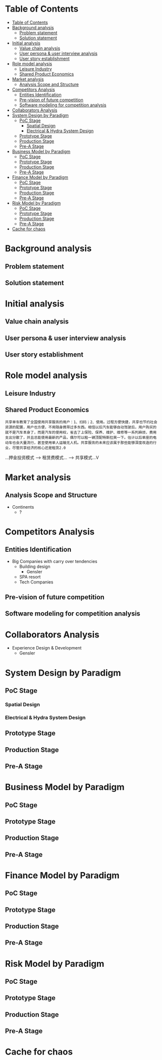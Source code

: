 # Table of Contents
- [Table of Contents](#table-of-contents)
- [Background analysis](#background-analysis)
  - [Problem statement](#problem-statement)
  - [Solution statement](#solution-statement)
- [Initial analysis](#initial-analysis)
  - [Value chain analysis](#value-chain-analysis)
  - [User persona & user interview analysis](#user-persona--user-interview-analysis)
  - [User story establishment](#user-story-establishment)
- [Role model analysis](#role-model-analysis)
  - [Leisure Industry](#leisure-industry)
  - [Shared Product Economics](#shared-product-economics)
- [Market analysis](#market-analysis)
  - [Analysis Scope and Structure](#analysis-scope-and-structure)
- [Competitors Analysis](#competitors-analysis)
  - [Entities Identification](#entities-identification)
  - [Pre-vision of future competition](#pre-vision-of-future-competition)
  - [Software modeling for competition analysis](#software-modeling-for-competition-analysis)
- [Collaborators Analysis](#collaborators-analysis)
- [System Design by Paradigm](#system-design-by-paradigm)
  - [PoC Stage](#poc-stage)
    - [Spatial Design](#spatial-design)
    - [Electrical & Hydra System Design](#electrical--hydra-system-design)
  - [Prototype Stage](#prototype-stage)
  - [Production Stage](#production-stage)
  - [Pre-A Stage](#pre-a-stage)
- [Business Model by Paradigm](#business-model-by-paradigm)
  - [PoC Stage](#poc-stage-1)
  - [Prototype Stage](#prototype-stage-1)
  - [Production Stage](#production-stage-1)
  - [Pre-A Stage](#pre-a-stage-1)
- [Finance Model by Paradigm](#finance-model-by-paradigm)
  - [PoC Stage](#poc-stage-2)
  - [Prototype Stage](#prototype-stage-2)
  - [Production Stage](#production-stage-2)
  - [Pre-A Stage](#pre-a-stage-2)
- [Risk Model by Paradigm](#risk-model-by-paradigm)
  - [PoC Stage](#poc-stage-3)
  - [Prototype Stage](#prototype-stage-3)
  - [Production Stage](#production-stage-3)
  - [Pre-A Stage](#pre-a-stage-3)
- [Cache for chaos](#cache-for-chaos)


# Background analysis
## Problem statement
## Solution statement

# Initial analysis
## Value chain analysis
## User persona & user interview analysis
## User story establishment
# Role model analysis
## Leisure Industry
## Shared Product Economics
```
共享单车教育了全国使用共享服务的用户：1、扫码；2、使用。过程方便快捷，共享也节约社会资源的配置，用户也方便，不用随身携带过多东西。相信以后汽车能够自动驾驶后，用户购买的就不是汽车本身了，而是汽车的使用权，省去了上保险、保养、维护、维修等一系列麻烦，费用支出分散了，并且总能使用最新的产品，偶尔可以租一辆顶配特斯拉爽一下。估计以后单座的电动车也会大量流行，甚至使用单人运输无人机。共享服务的未来应该属于那些能够深度改造的行业，尽管共享经济的核心还是租赁2.0
```

...押金投资模式 --> 租赁费模式... --> 共享模式...V

# Market analysis
## Analysis Scope and Structure
- Continents
  - ?

# Competitors Analysis
## Entities Identification
- Big Companies with carry over tendencies
  - Building design
    - Gensler
  - SPA resort
  - Tech Companies
## Pre-vision of future competition
## Software modeling for competition analysis
# Collaborators Analysis
- Experience Design & Development
  - Gensler
# System Design by Paradigm
## PoC Stage
### Spatial Design
### Electrical & Hydra System Design

## Prototype Stage

## Production Stage

## Pre-A Stage

# Business Model by Paradigm
## PoC Stage

## Prototype Stage

## Production Stage

## Pre-A Stage

# Finance Model by Paradigm
## PoC Stage

## Prototype Stage

## Production Stage

## Pre-A Stage

# Risk Model by Paradigm
## PoC Stage

## Prototype Stage

## Production Stage

## Pre-A Stage

# Cache for chaos